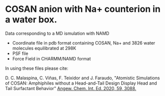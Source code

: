 # COSAN anion with Na+ counterion in a water box. 

Data corresponding to a MD ismulation with NAMD

- Coordinate file in pdb format containing COSAN, Na+ and 3826 water molecules equilibrated at 298K
- PSF file
- Force Field in CHARMM/NAMD format

In using these files please cite:

D. C. Malaspina, C. Viñas, F. Teixidor and J. Faraudo, "Atomistic Simulations of COSAN: Amphiphiles without a Head-and-Tail Design Display Head and Tail Surfactant Behavior" [Angew. Chem. Int. Ed. 2020, 59, 3088.](https://onlinelibrary.wiley.com/doi/10.1002/anie.201913257)
